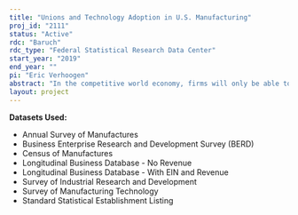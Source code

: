```yaml
---
title: "Unions and Technology Adoption in U.S. Manufacturing"
proj_id: "2111"
status: "Active"
rdc: "Baruch"
rdc_type: "Federal Statistical Research Data Center"
start_year: "2019"
end_year: ""
pi: "Eric Verhoogen"
abstract: "In the competitive world economy, firms will only be able to support high-quality employment if they continually find ways to adopt new and more sophisticated technologies. One determinant of adoption is the extent to which employees are willing to share information about new technologies, and how employment contracts shape their incentives to do so. Since Freeman and Medoff’’s landmark book, “What Do Unions Do?” (1984), the fact that unions may help to improve communication within firms and contribute to productivity improvements has been widely appreciated. But despite a fair amount of research documenting correlations between unionization and productivity or innovation, there have not been any studies that use experimental or quasi-experimental research design to estimate the causal relationship unionization and technology adoption. The current project seeks to fill that gap. We propose to use the discontinuity generated by the majority-vote rule in National Labor Relations Board (NLRB) elections to investigate the causal effect of unionization on technology adoption. The main research question is: how does unionization of a firm (or establishment) affect its propensity to adopt new, advanced technologies or management practices? The project will estimate the effect of unionization by comparing workplaces where unions narrowly won representation elections to workplaces where unions narrowly lost. The argument underlying this strategy, known as a “regression discontinuity design,” is that the workplaces where unions narrowly won or lost will be on average similar on other dimensions, including unobserved dimensions, and hence that comparing them can isolate the causal effect of union representation. The project will draw on information on all unionization elections supervised by the NLRB from 1961 to 2015. This information will be merged primarily with two Census Bureau datasets, the Survey of Manufacturing Technology (SMT) for 1988, 1991, and 1993, and the Managerial and Organizational Practices Survey (MOPS) for 2010 and 2015 and will draw on  supplemental information from other Census datasets."
layout: project
---
```


**Datasets Used:**

  - Annual Survey of Manufactures 
  - Business Enterprise Research and Development Survey (BERD) 
  - Census of Manufactures 
  - Longitudinal Business Database - No Revenue 
  - Longitudinal Business Database - With EIN and Revenue 
  - Survey of Industrial Research and Development 
  - Survey of Manufacturing Technology 
  - Standard Statistical Establishment Listing 

